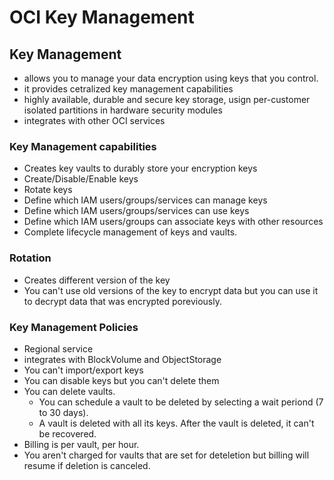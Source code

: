 # OCI Key Management



## Key Management

* allows you to manage your data encryption using keys that you control.
* it provides cetralized key management capabilities
* highly available, durable and secure key storage, usign per-customer isolated partitions in hardware security modules
* integrates with other OCI services

### Key Management capabilities

* Creates key vaults to durably store your encryption keys
* Create/Disable/Enable keys
* Rotate keys
* Define which IAM users/groups/services can manage keys
* Define which IAM users/groups/services can use keys
* Define which IAM users/groups can associate keys with other resources
* Complete lifecycle management of keys and vaults.

### Rotation

* Creates different version of the key
* You can't use old versions of the key to encrypt data but you can use it to decrypt data that was encrypted poreviously.

### Key Management Policies

* Regional service
* integrates with BlockVolume and ObjectStorage
* You can't import/export keys
* You can disable keys but you can't delete them
* You can delete vaults.
  * You can schedule a vault to be deleted by selecting a wait periond (7 to 30 days).
  * A vault is deleted with all its keys. After the vault is deleted, it can't be recovered.
* Billing is per vault, per hour.
* You aren't charged for vaults that are set for deteletion but billing will resume if deletion is canceled.
